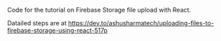 Code for the tutorial on Firebase Storage file upload with React. 

Datailed steps are at https://dev.to/ashusharmatech/uploading-files-to-firebase-storage-using-react-517p
